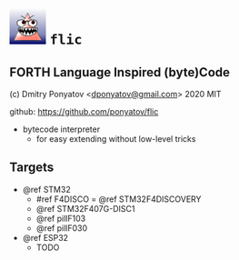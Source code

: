 # ![logo](vscode/flic.png) `flic`
## FORTH Language Inspired (byte)Code

(c) Dmitry Ponyatov <<dponyatov@gmail.com>> 2020 MIT

github: https://github.com/ponyatov/flic

- bytecode interpreter
    - for easy extending without low-level tricks

## Targets

- @ref STM32
    - #ref F4DISCO = @ref STM32F4DISCOVERY
    - @ref STM32F407G-DISC1
    - @ref pillF103
    - @ref pillF030
- @ref ESP32
    - TODO
